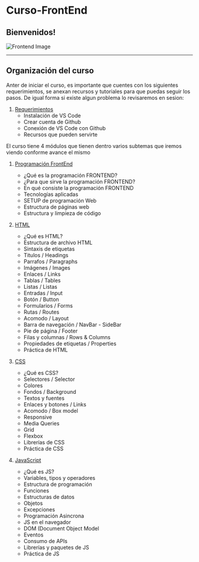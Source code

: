 # Curso-FrontEnd

## Bienvenidos!

![Frontend Image](./images/frontend.gif)

---

## Organización del curso

Anter de iniciar el curso, es importante que cuentes con los siguientes requerimientos, se anexan recursos y tutoriales para que puedas seguir los pasos. De igual forma si existe algun problema lo revisaremos en sesion:

1. [Requerimientos]()
    - Instalación de VS Code
	- Crear cuenta de Github
	- Conexión de VS Code con Github
	- Recursos que pueden servirte

El curso tiene 4 módulos que tienen dentro varios subtemas que iremos viendo conforme avance el mismo

1. [Programación FrontEnd](https://github.com/KarimeBonilla/FrontEnd-Mision/tree/main/01%20-%20INTRO)
    - ¿Qué es la programación FRONTEND?
	- ¿Para que sirve la programación FRONTEND?
	- En qué consiste la programación FRONTEND
	- Tecnologías aplicadas
	- SETUP de programación Web
	- Estructura de páginas web
	- Estructura y limpieza de código

2. [HTML](https://github.com/KarimeBonilla/FrontEnd-Mision/tree/main/02%20-%20HTML)
    - ¿Qué es HTML?
	- Estructura de archivo HTML
	- Sintaxis de etiquetas
	- Titulos / Headings
	- Parrafos / Paragraphs
	- Imágenes / Images
	- Enlaces / Links
	- Tablas / Tables
	- Listas / Listas
	- Entradas / Input
	- Botón / Button
	- Formularios / Forms
	- Rutas / Routes
	- Acomodo / Layout
	- Barra de navegación / NavBar - SideBar
	- Pie de página / Footer
	- Filas y columnas / Rows & Columns
	- Propiedades de etiquetas / Properties
	- Práctica de HTML

3. [CSS](https://github.com/KarimeBonilla/FrontEnd-Mision/tree/main/03%20-%20CSS)
    - ¿Qué es CSS?
	- Selectores / Selector
	- Colores
	- Fondos / Background
	- Textos y fuentes
	- Enlaces y botones / Links
	- Acomodo / Box model
	- Responsive
	- Media Queries
	- Grid
	- Flexbox
	- Librerías de CSS
	- Práctica de CSS

4. [JavaScript](https://github.com/KarimeBonilla/FrontEnd-Mision/tree/main/04%20-%20JS)
    - ¿Qué es JS?
	- Variables, tipos y operadores
	- Estructura de programación
	- Funciones
	- Estructuras de datos
	- Objetos
	- Excepciones
	- Programación Asincrona
	- JS en el navegador
	- DOM (Document Object Model
	- Eventos
	- Consumo de APIs
	- Librerías y paquetes de JS
	- Práctica de JS
